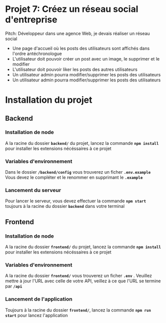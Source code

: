 # Projet 7: Créez un réseau social d'entreprise

Pitch:  Développeur dans une agence Web, je devais réaliser un réseau social
- Une page d'accueil où les posts des utilisateurs sont affichés dans l'ordre antéchronologue
- L'utilisateur doit pouvoir créer un post avec un image, le supprimer et le modifier
- L'utilisateur doit pouvoir liker les posts des autres utilisateurs
- Un utilisateur admin pourra modifier/supprimer les posts des utilisateurs
- Un utilisateur admin pourra modifier/supprimer les posts des utilisateurs

# Installation du projet

## Backend
### Installation de node
A la racine du dossier **`backend/`** du projet, lancez la commande **`npm install`** pour installer les extensions nécéssaires à ce projet
### Variables d'environnement
Dans le dossier **`/backend/config`** vous trouverez un ficher **`.env.example`** Vous devez le compléter et le renommer en supprimant le **`.example`**
### Lancement du serveur
Pour lancer le serveur, vous devez effectuer la commande **`npm start`** toujours à la racine du dossier **`backend`** dans votre terminal

## Frontend

### Installation de node
A la racine du dossier **`frontend/`** du projet, lancez la commande **`npm install`** pour installer les extensions nécéssaires à ce projet

### Variables d'environnement
A la racine du dossier  **`frontend/`** vous trouverez un ficher **`.env`** . Veuillez mettre à jour l'URL avec celle de votre API, veillez à ce que l'URL se termine par **`/api`**

### Lancement de l'application
Toujours à la racine du dossier **`frontend/`**, lancez la commande **`npm run start`** pour lancez l'application